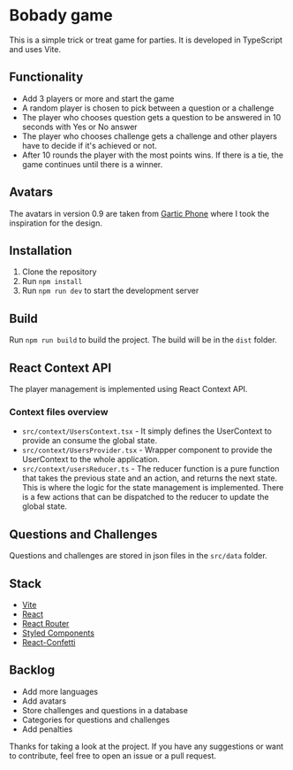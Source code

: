 # Bobady game

This is a simple trick or treat game for parties. It is developed in TypeScript and uses Vite.

## Functionality

- Add 3 players or more and start the game
- A random player is chosen to pick between a question or a challenge
- The player who chooses question gets a question to be answered in 10 seconds with Yes or No answer
- The player who chooses challenge gets a challenge and other players have to decide if it's achieved or not.
- After 10 rounds the player with the most points wins. If there is a tie, the game continues until there is a winner.

## Avatars
The avatars in version 0.9 are taken from [Gartic Phone](https://garticphone.com/) where I took the inspiration for the design. 

## Installation

1. Clone the repository
2. Run `npm install`
3. Run `npm run dev` to start the development server

## Build
Run `npm run build` to build the project. The build will be in the `dist` folder.

## React Context API
The player management is implemented using React Context API. 

### Context files overview
- `src/context/UsersContext.tsx` - It simply defines the UserContext to provide an consume the global state.
- `src/context/UsersProvider.tsx` - Wrapper component to provide the UserContext to the whole application.
- `src/context/usersReducer.ts` - The reducer function is a pure function that takes the previous state and an action, and returns the next state. This is where the logic for the state management is implemented. There is a few actions that can be dispatched to the reducer to update the global state.

## Questions and Challenges
Questions and challenges are stored in json files in the `src/data` folder. 

## Stack

- [Vite](https://vitejs.dev/)
- [React](https://reactjs.org/)
- [React Router](https://reactrouter.com/)
- [Styled Components](https://styled-components.com/)
- [React-Confetti](https://www.npmjs.com/package/react-confetti)


## Backlog

- Add more languages
- Add avatars
- Store challenges and questions in a database
- Categories for questions and challenges
- Add penalties

Thanks for taking a look at the project. If you have any suggestions or want to contribute, feel free to open an issue or a pull request.